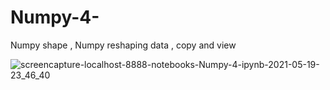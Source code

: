# Numpy-4-
Numpy shape , Numpy reshaping data , copy and view

![screencapture-localhost-8888-notebooks-Numpy-4-ipynb-2021-05-19-23_46_40](https://user-images.githubusercontent.com/82317107/118946561-1edbd380-b974-11eb-9a3c-9d7bb1820c66.png)

